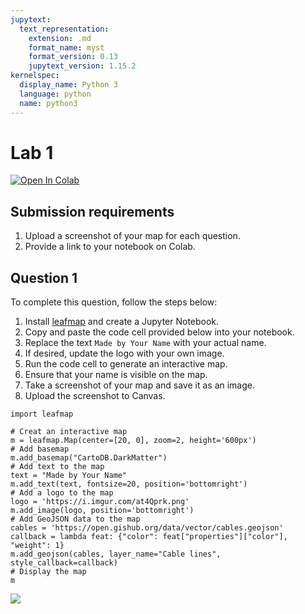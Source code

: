 ```yaml
---
jupytext:
  text_representation:
    extension: .md
    format_name: myst
    format_version: 0.13
    jupytext_version: 1.15.2
kernelspec:
  display_name: Python 3
  language: python
  name: python3
---
```


# Lab 1

[![Open In Colab](https://colab.research.google.com/assets/colab-badge.svg)](https://colab.research.google.com/github/giswqs/geog-414/blob/master/book/labs/lab_01.ipynb)

## Submission requirements

1. Upload a screenshot of your map for each question.
2. Provide a link to your notebook on Colab.

## Question 1

To complete this question, follow the steps below:

1. Install [leafmap](https://leafmap.org) and create a Jupyter Notebook.
2. Copy and paste the code cell provided below into your notebook.
3. Replace the text `Made by Your Name` with your actual name.
4. If desired, update the logo with your own image.
5. Run the code cell to generate an interactive map.
6. Ensure that your name is visible on the map.
7. Take a screenshot of your map and save it as an image.
8. Upload the screenshot to Canvas.

```{code-cell} ipython3
import leafmap

# Creat an interactive map
m = leafmap.Map(center=[20, 0], zoom=2, height='600px')
# Add basemap
m.add_basemap("CartoDB.DarkMatter")
# Add text to the map
text = "Made by Your Name"
m.add_text(text, fontsize=20, position='bottomright')
# Add a logo to the map
logo = 'https://i.imgur.com/at4Qprk.png'
m.add_image(logo, position='bottomright')
# Add GeoJSON data to the map
cables = 'https://open.gishub.org/data/vector/cables.geojson'
callback = lambda feat: {"color": feat["properties"]["color"], "weight": 1}
m.add_geojson(cables, layer_name="Cable lines", style_callback=callback)
# Display the map
m
```

![](https://i.imgur.com/ZfZCdhL.png)
